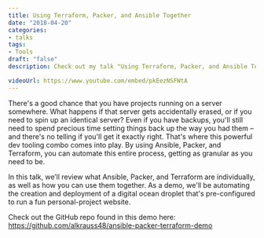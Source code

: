 ```yaml
---
title: Using Terraform, Packer, and Ansible Together
date: "2018-04-20"
categories:
- talks
tags:
- Tools
draft: "false"
description: Check out my talk "Using Terraform, Packer, and Ansible Together," given on 2018-04-11.

videoUrl: https://www.youtube.com/embed/pkEezNSFWtA
---
```

There's a good chance that you have projects running on a server somewhere.
What happens if that server gets accidentally erased, or if you need to spin
up an identical server? Even if you have backups, you'll still need to spend
precious time setting things back up the way you had them – and there's no
telling if you'll get it exactly right. That's where this powerful dev tooling
combo comes into play. By using Ansible, Packer, and Terraform, you can
automate this entire process, getting as granular as you need to be.

In this talk, we’ll review what Ansible, Packer, and Terraform are
individually, as well as how you can use them together. As a demo, we'll be
automating the creation and deployment of a digital ocean droplet that's
pre-configured to run a fun personal-project website.

Check out the GitHub repo found in this demo here:
https://github.com/alkrauss48/ansible-packer-terraform-demo
